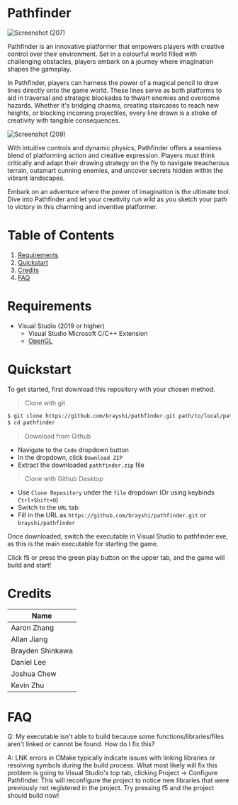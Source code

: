 # Pathfinder

![Screenshot (207)](https://github.com/brayshi/pathfinder/assets/83468661/0643bbe3-6b38-4916-b38a-9734ab74bfc5)

Pathfinder is an innovative platformer that empowers players with creative control over their environment. Set in a colourful world filled with challenging obstacles, players embark on a journey where imagination shapes the gameplay.

In Pathfinder, players can harness the power of a magical pencil to draw lines directly onto the game world. These lines serve as both platforms to aid in traversal and strategic blockades to thwart enemies and overcome hazards. Whether it's bridging chasms, creating staircases to reach new heights, or blocking incoming projectiles, every line drawn is a stroke of creativity with tangible consequences.

![Screenshot (209)](https://github.com/brayshi/pathfinder/assets/83468661/dca7fd04-2a83-44b7-9470-40f73a3633e7)

With intuitive controls and dynamic physics, Pathfinder offers a seamless blend of platforming action and creative expression. Players must think critically and adapt their drawing strategy on the fly to navigate treacherous terrain, outsmart cunning enemies, and uncover secrets hidden within the vibrant landscapes.

Embark on an adventure where the power of imagination is the ultimate tool. Dive into Pathfinder and let your creativity run wild as you sketch your path to victory in this charming and inventive platformer.

# Table of Contents
1. [Requirements](#requirements)
2. [Quickstart](#quickstart)
3. [Credits](#credits)
4. [FAQ](#faq)

# Requirements
- Visual Studio (2019 or higher)
  - Visual Studio Microsoft C/C++ Extension
  - [OpenGL](https://www.opengl.org/)

# Quickstart
To get started, first download this repository with your chosen method.

> Clone with git
```sh
$ git clone https://github.com/brayshi/pathfinder.git path/to/local/pathfinder
$ cd pathfinder
```

> Download from Github
- Navigate to the `Code` dropdown button
- In the dropdown, click `Download ZIP`
- Extract the downloaded `pathfinder.zip` file

> Clone with Github Desktop
- Use `Clone Repository` under the `file` dropdown (Or using keybinds `Ctrl+Shift+O`)
- Switch to the `URL` tab
- Fill in the URL as `https://github.com/brayshi/pathfinder.git` or `brayshi/pathfinder`

Once downloaded, switch the executable in Visual Studio to pathfinder.exe, as this is the main executable for starting the game.

Click f5 or press the green play button on the upper tab, and the game will build and start!

# Credits

|Name|
|-|
|Aaron Zhang|
|Allan Jiang|
|Brayden Shinkawa|
|Daniel Lee|
|Joshua Chew|
|Kevin Zhu|

# FAQ

Q: My executable isn't able to build because some functions/libraries/files aren't linked or cannot be found. How do I fix this?

A: LNK errors in CMake typically indicate issues with linking libraries or resolving symbols during the build process. What most likely will fix this problem is going to Visual Studio's top tab, clicking Project -> Configure Pathfinder. This will reconfigure the project to notice new libraries that were previously not registered in the project. Try pressing f5 and the project should build now!
